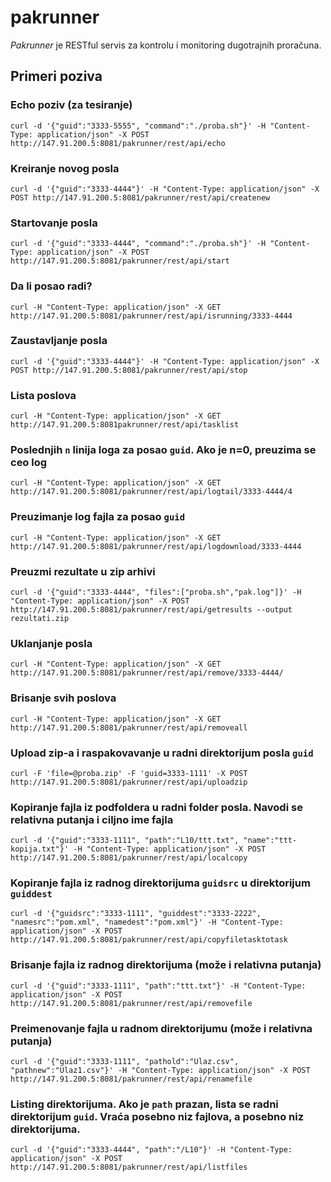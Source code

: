 # pakrunner

*Pakrunner* je RESTful servis za kontrolu i monitoring dugotrajnih proračuna. 

## Primeri poziva

### Echo poziv (za tesiranje)
`curl -d '{"guid":"3333-5555", "command":"./proba.sh"}' -H "Content-Type: application/json" -X POST http://147.91.200.5:8081/pakrunner/rest/api/echo`

### Kreiranje novog posla
`curl -d '{"guid":"3333-4444"}' -H "Content-Type: application/json" -X POST http://147.91.200.5:8081/pakrunner/rest/api/createnew`

### Startovanje posla
`curl -d '{"guid":"3333-4444", "command":"./proba.sh"}' -H "Content-Type: application/json" -X POST http://147.91.200.5:8081/pakrunner/rest/api/start`

### Da li posao radi?
`curl -H "Content-Type: application/json" -X GET http://147.91.200.5:8081/pakrunner/rest/api/isrunning/3333-4444`

### Zaustavljanje posla
`curl -d '{"guid":"3333-4444"}' -H "Content-Type: application/json" -X POST http://147.91.200.5:8081/pakrunner/rest/api/stop`

### Lista poslova
`curl -H "Content-Type: application/json" -X GET http://147.91.200.5:8081pakrunner/rest/api/tasklist`

### Poslednjih `n` linija loga za posao `guid`. Ako je n=0, preuzima se ceo log
`curl -H "Content-Type: application/json" -X GET http://147.91.200.5:8081/pakrunner/rest/api/logtail/3333-4444/4`

### Preuzimanje log fajla za posao `guid`
`curl -H "Content-Type: application/json" -X GET http://147.91.200.5:8081/pakrunner/rest/api/logdownload/3333-4444`

### Preuzmi rezultate u zip arhivi
`curl -d '{"guid":"3333-4444", "files":["proba.sh","pak.log"]}' -H "Content-Type: application/json" -X POST http://147.91.200.5:8081/pakrunner/rest/api/getresults --output rezultati.zip`

### Uklanjanje posla
`curl -H "Content-Type: application/json" -X GET http://147.91.200.5:8081/pakrunner/rest/api/remove/3333-4444/`

### Brisanje svih poslova
`curl -H "Content-Type: application/json" -X GET http://147.91.200.5:8081/pakrunner/rest/api/removeall`

### Upload zip-a i raspakovavanje u radni direktorijum posla `guid`
`curl -F 'file=@proba.zip' -F 'guid=3333-1111' -X POST http://147.91.200.5:8081/pakrunner/rest/api/uploadzip`

### Kopiranje fajla iz podfoldera u radni folder posla. Navodi se relativna putanja i ciljno ime fajla
`curl -d '{"guid":"3333-1111", "path":"L10/ttt.txt", "name":"ttt-kopija.txt"}' -H "Content-Type: application/json" -X POST http://147.91.200.5:8081/pakrunner/rest/api/localcopy`

### Kopiranje fajla iz radnog direktorijuma `guidsrc` u direktorijum `guiddest`
`curl -d '{"guidsrc":"3333-1111", "guiddest":"3333-2222", "namesrc":"pom.xml", "namedest":"pom.xml"}' -H "Content-Type: application/json" -X POST http://147.91.200.5:8081/pakrunner/rest/api/copyfiletasktotask`

### Brisanje fajla iz radnog direktorijuma (može i relativna putanja)
`curl -d '{"guid":"3333-1111", "path":"ttt.txt"}' -H "Content-Type: application/json" -X POST http://147.91.200.5:8081/pakrunner/rest/api/removefile`

### Preimenovanje fajla u radnom direktorijumu (može i relativna putanja)
`curl -d '{"guid":"3333-1111", "pathold":"Ulaz.csv", "pathnew":"Ulaz1.csv"}' -H "Content-Type: application/json" -X POST http://147.91.200.5:8081/pakrunner/rest/api/renamefile`

### Listing direktorijuma. Ako je `path` prazan, lista se radni direktorijum `guid`. Vraća posebno niz fajlova, a posebno niz direktorijuma.
`curl -d '{"guid":"3333-4444", "path":"/L10"}' -H "Content-Type: application/json" -X POST http://147.91.200.5:8081/pakrunner/rest/api/listfiles`


